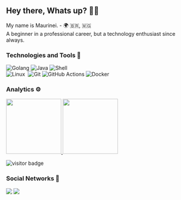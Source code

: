 ## Hey there, Whats up? 👊🏾

My name is Maurinei. - 🌍 🇧🇷, 🇲🇬  
A beginner in a professional career, but a technology enthusiast since always.

###  Technologies and Tools 🧰 

![Golang](https://img.shields.io/badge/-Golang-05122A?style=flat&logo=go&logoColor=white)
![Java](https://img.shields.io/badge/-Java-05122A?style=flat&logo=Java&logoColor=white) 
![Shell](https://img.shields.io/badge/Shell-05122A?style=flat&logo=gnu-bash&logoColor=white)  
![Linux](https://img.shields.io/badge/-Linux-05122A?style=flat&logo=linux&logoColor=white)&nbsp; 
![Git](https://img.shields.io/badge/-Git-05122A?style=flat&logo=git)
![GitHub Actions](https://img.shields.io/badge/GitHub%20Actions%20-05122A?style=flat&logo=github-actions&logoColor=white)
![Docker](https://img.shields.io/badge/-Docker-05122A?style=flat&logo=docker)

### Analytics ⚙️

<p align="left">
<a href="https://github.com/maurinei-miranda">
  <img height="150em" src="https://github-readme-stats.vercel.app/api/?username=maurinei-miranda&count_private=true&show_icons=true&theme=midnight-purple"/>
  <img height="150em" src="https://github-readme-stats.vercel.app/api/top-langs/?username=maurinei-miranda&layout=compact&langs_count=8&hide=HCL&theme=midnight-purple"/>
  </a>
</p>

![visitor badge](https://visitor-badge.glitch.me/badge?page_id=maurinei-miranda.maurinei-miranda)

 ### Social Networks 🙌

<p align="left">
<a href="https://www.linkedin.com/in/maurineicabral/"><img src="https://img.shields.io/badge/-maurineicabral-0077B5?style=flat&logo=Linkedin&logoColor=white"/></a>
<a href="https://twitter.com/_maurinei"><img src="https://img.shields.io/badge/-@__maurinei-%231DA1F2?style=flat&logo=twitter&logoColor=white"/></a>
